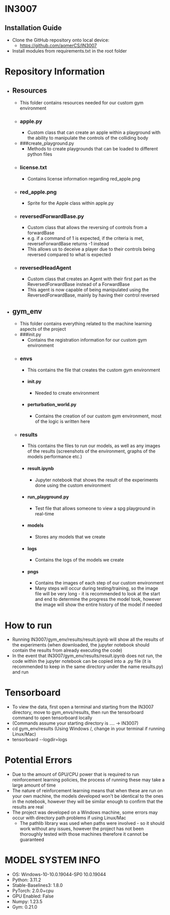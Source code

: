 # IN3007
## Installation Guide
- Clone the GitHub repository onto local device:
  - https://github.com/aomerCS/IN3007
- Install modules from requirements.txt in the root folder

# Repository Information
- ## Resources
  - This folder contains resources needed for our custom gym environment
  - ### apple.py
    - Custom class that can create an apple within a playground with the ability to manipulate the controls of the colliding body
  - ###create_playground.py
    - Methods to create playgrounds that can be loaded to different python files
  - ### license.txt
    - Contains license information regarding red_apple.png
  - ### red_apple.png
    - Sprite for the Apple class within apple.py
  - ### reversedForwardBase.py
    - Custom class that allows the reversing of controls from a forwardBase
    - e.g. if a command of 1 is expected, if the criteria is met, reverseForwardBase returns -1 instead 
    - This allows us to deceive a player due to their controls being reversed compared to what is expected
  - ### reversedHeadAgent
    - Custom class that creates an Agent with their first part as the ReversedForwardBase instead of a ForwardBase 
    - This agent is now capable of being manipulated using the ReversedForwardBase, mainly by having their control reversed
- ## gym_env
  - This folder contains everything related to the machine learning aspects of the project
  - ###init.py
    -  Contains the registration information for our custom gym environment
  - ### envs
    - This contains the file that creates the custom gym environment
    - #### init.py
      - Needed to create environment
    - #### perturbation_world.py
      - Contains the creation of our custom gym environment, most of the logic is written here
  - ### results
    - This contains the files to run our models, as well as any images of the results (screenshots of the environment, graphs of the models performance etc.)
    - #### result.ipynb
      - Jupyter notebook that shows the result of the experiments done using the custom environment
    - #### run_playground.py
      - Test file that allows someone to view a spg playground in real-time
    - #### models
      - Stores any models that we create
    - #### logs
      - Contains the logs of the models we create
    - #### pngs
      - Contains the images of each step of our custom environment
      - Many steps will occur during testing/training, so the image file will be very long - it is recommended to look at the start and end to determine the progress the model took, however the image will show the entire history of the model if needed

# How to run
- Running IN3007/gym_env/results/result.ipynb will show all the results of the experiments (when downloaded, the jupyter notebook should contain the results from already executing the code)
- In the event that IN3007/gym_env/results/result.ipynb does not run, the code within the jupyter notebook can be copied into a .py file (it is recommended to keep in the same directory under the name results.py) and run

# Tensorboard
- To view the data, first open a terminal and starting from the IN3007 directory, move to gym_envs/results, then run the tensorboard command to open tensorboard locally
- (Commands assume your starting directory is .... -> IN3007)
- cd gym_env/results (Using Windows /, change in your terminal if running Linux/Mac)
- tensorboard --logdir=logs

# Potential Errors
- Due to the amount of GPU/CPU power that is required to run reinforcement learning policies, the process of running these may take a large amount of time
- The nature of reinforcement learning means that when these are run on your own machine, the models developed won't be identical to the ones in the notebook, however they will be similar enough to confirm that the results are real
- The project was developed on a Windows machine, some errors may occur with directory path problems if using Linux/Mac
  - The pathlib library was used when paths were involved - so it should work without any issues, however the project has not been thoroughly tested with those machines therefore it cannot be guaranteed
  
# MODEL SYSTEM INFO
- OS: Windows-10-10.0.19044-SP0 10.0.19044
- Python: 3.11.2
- Stable-Baselines3: 1.8.0
- PyTorch: 2.0.0+cpu
- GPU Enabled: False
- Numpy: 1.23.5
- Gym: 0.21.0
